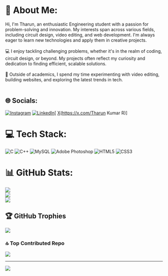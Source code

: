 # 💫 About Me:
Hi, I'm Tharun, an enthusiastic Engineering student with a passion for problem-solving and innovation. My interests span across various fields, including circuit design, video editing, and web development. I'm always eager to learn new technologies and apply them in creative projects.<br><br>💻 I enjoy tackling challenging problems, whether it's in the realm of coding, circuit design, or beyond. My projects often reflect my curiosity and dedication to finding efficient, scalable solutions.<br><br>🚀 Outside of academics, I spend my time experimenting with video editing, building websites, and exploring the latest trends in tech.<br><br>


## 🌐 Socials:
[![Instagram](https://img.shields.io/badge/Instagram-%23E4405F.svg?logo=Instagram&logoColor=white)](https://instagram.com/tharunkumar1917) [![LinkedIn](https://img.shields.io/badge/LinkedIn-%230077B5.svg?logo=linkedin&logoColor=white)](https://www.linkedin.com/in/tharun-kumar-r2004?utm_source=share&utm_campaign=share_via&utm_content=profile&utm_medium=android_app)[ [X](https://img.shields.io/badge/X-black.svg?logo=X&logoColor=white)(https://x.com/Tharun Kumar R)] 

# 💻 Tech Stack:
![C](https://img.shields.io/badge/c-%2300599C.svg?style=flat&logo=c&logoColor=white) ![C++](https://img.shields.io/badge/c++-%2300599C.svg?style=flat&logo=c%2B%2B&logoColor=white) ![MySQL](https://img.shields.io/badge/mysql-4479A1.svg?style=flat&logo=mysql&logoColor=white) ![Adobe Photoshop](https://img.shields.io/badge/adobe%20photoshop-%2331A8FF.svg?style=flat&logo=adobe%20photoshop&logoColor=white) ![HTML5](https://img.shields.io/badge/html5-%23E34F26.svg?style=flat&logo=html5&logoColor=white) ![CSS3](https://img.shields.io/badge/css3-%231572B6.svg?style=flat&logo=css3&logoColor=white)
# 📊 GitHub Stats:
![](https://github-readme-stats.vercel.app/api?username=Tharunkumar1917&theme=catppuccin_mocha&hide_border=false&include_all_commits=true&count_private=true)<br/>
![](https://github-readme-streak-stats.herokuapp.com/?user=Tharunkumar1917&theme=catppuccin_mocha&hide_border=false)<br/>
![](https://github-readme-stats.vercel.app/api/top-langs/?username=Tharunkumar1917&theme=catppuccin_mocha&hide_border=false&include_all_commits=true&count_private=true&layout=compact)

## 🏆 GitHub Trophies
![](https://github-profile-trophy.vercel.app/?username=Tharunkumar1917&theme=shadow_blue&no-frame=true&no-bg=false&margin-w=4)

### 🔝 Top Contributed Repo
![](https://github-contributor-stats.vercel.app/api?username=Tharunkumar1917&limit=5&theme=default&combine_all_yearly_contributions=true)

---
[![](https://visitcount.itsvg.in/api?id=Tharunkumar1917&icon=0&color=11)](https://visitcount.itsvg.in)

<!-- Proudly created with GPRM ( https://gprm.itsvg.in ) -->
